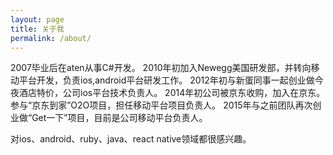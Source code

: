 ```yaml
---
layout: page
title: 关于我
permalink: /about/
---
```


2007毕业后在aten从事C#开发。
2010年初加入Newegg美国研发部，并转向移动平台开发，负责ios,android平台研发工作。
2012年初与新蛋同事一起创业做今夜酒店特价，公司ios平台技术负责人。
2014年初公司被京东收购，加入在京东。参与“京东到家”O2O项目，担任移动平台项目负责人。
2015年与之前团队再次创业做“Get一下”项目，目前是公司移动平台负责人。

对ios、android、ruby、java、react native领域都很感兴趣。
